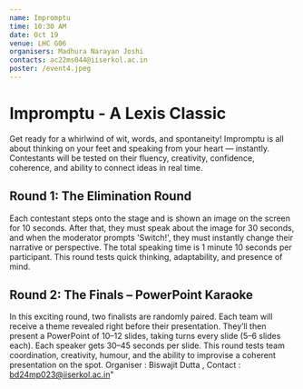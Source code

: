 ```yaml
---
name: Impromptu
time: 10:30 AM
date: Oct 19
venue: LHC G06
organisers: Madhura Narayan Joshi
contacts: ac22ms044@iiserkol.ac.in
poster: /event4.jpeg
---
```

# Impromptu - A Lexis Classic
Get ready for a whirlwind of wit, words, and spontaneity! Impromptu is all about thinking on your feet and speaking from your heart — instantly. Contestants will be tested on their fluency, creativity, confidence, coherence, and ability to connect ideas in real time.
## Round 1: The Elimination Round
Each contestant steps onto the stage and is shown an image on the screen for 10 seconds. After that, they must speak about the image for 30 seconds, and when the moderator prompts 'Switch!', they must instantly change their narrative or perspective. The total speaking time is 1 minute 10 seconds per participant. This round tests quick thinking, adaptability, and presence of mind.
## Round 2: The Finals – PowerPoint Karaoke
In this exciting round, two finalists are randomly paired. Each team will receive a theme revealed right before their presentation. They’ll then present a PowerPoint of 10–12 slides, taking turns every slide (5–6 slides each). Each speaker gets 30–45 seconds per slide. This round tests team coordination, creativity, humour, and the ability to improvise a coherent presentation on the spot.
Organiser : Biswajit Dutta , Contact : bd24mp023@iiserkol.ac.in"
